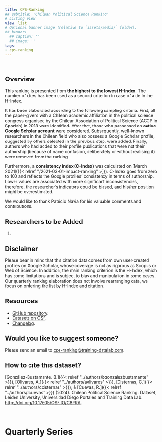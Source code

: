 ```yaml
---
title: CPS-Ranking
## subtitle: 'Chilean Political Science Ranking'
# Listing view
view: list
# Optional banner image (relative to `assets/media/` folder).
## banner:
  ## caption: ''
  ## image: ''
tags:
- cps-ranking
---
```


<br>

<h2>Overview</h2>

This ranking is presented from **the highest to the lowest H-Index**. The number of cites has been used as a second criterion in case of a tie in the H-Index.

It has been elaborated according to the following sampling criteria. First, all the paper-givers with a Chilean academic affiliation in the political science congress organised by the Chilean Association of Political Science (ACCP in Spanish) in 2018 were identified. After that, those who possessed an <i class="ai ai-google-scholar"></i>  **active Google Scholar account** were considered. Subsequently, well-known researchers in the Chilean field who also possess a Google Scholar profile, suggested by others selected in the previous step, were added. Finally, authors who had added to their profile publications that were not their authorship (because of name confusion, deliberately or without realising it) were removed from the ranking.

Furthermore, a **consistency index (C-Index)** was calculated on [March 2021]({{< relref "/2021-03-01-impact-ranking" >}}). C-Index goes from zero to 100 and reflects the Google profiles’ consistency in terms of authorship. Lower values are associated with more significant inconsistencies, therefore, the researcher’s indicators could be biased, and his/her position might be overestimated.

We would like to thank Patricio Navia for his valuable comments and contributions.

<h2>Researchers to be Added</h2>

1. 

<h2>Disclaimer</h2>

Please bear in mind that this citation data comes from own user-created profiles on <i class="ai ai-google-scholar"></i> Google Scholar, whose coverage is not as rigorous as Scopus or Web of Science. In addition, the main ranking criterion is the H-Index, which has some limitations and is subject to bias and manipulation in some cases. Our quarterly ranking elaboration does not involve rearranging data, we focus on ordering the list by H-Index and citation.

<h2>Resources</h2>

* [GitHub repository](https://github.com/bgonzalezbustamante/CPS-Ranking).
* [Datasets on OSF](http://doi.org/10.17605/OSF.IO/C8PRA).
* [Changelog](https://github.com/bgonzalezbustamante/CPS-Ranking/blob/master/CHANGELOG.md).

<h2>Would you like to suggest someone?</h2>

<i class="fas fa-envelope"></i> Please send an email to cps-ranking@training-datalab.com.

<h2>How to cite this dataset?</h2>

[González-Bustamante, B.]({{< relref "../authors/bgonzalezbustamante" >}}), [Olivares, A.]({{< relref "../authors/aolivares" >}}), [Cisternas, C.]({{< relref "../authors/ccisternas" >}}), & [Cuevas, R.]({{< relref "../authors/rcuevas" >}}) (2024). Chilean Political Science Ranking. Dataset, Leiden University, Universidad Diego Portales and Training Data Lab. http://doi.org/10.17605/OSF.IO/C8PRA.

<br>

<h1>Quarterly Series</h1>

<br>
